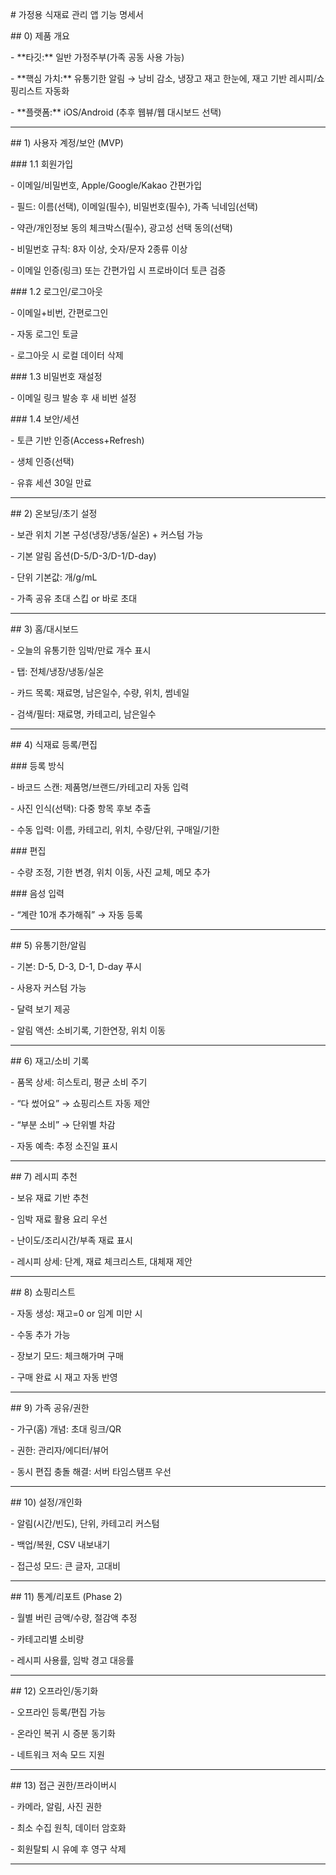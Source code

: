 \# 가정용 식재료 관리 앱 기능 명세서



\## 0) 제품 개요

\- \*\*타깃:\*\* 일반 가정주부(가족 공동 사용 가능)

\- \*\*핵심 가치:\*\* 유통기한 알림 → 낭비 감소, 냉장고 재고 한눈에, 재고 기반 레시피/쇼핑리스트 자동화

\- \*\*플랫폼:\*\* iOS/Android (추후 웹뷰/웹 대시보드 선택)



---



\## 1) 사용자 계정/보안 (MVP)

\### 1.1 회원가입

\- 이메일/비밀번호, Apple/Google/Kakao 간편가입

\- 필드: 이름(선택), 이메일(필수), 비밀번호(필수), 가족 닉네임(선택)

\- 약관/개인정보 동의 체크박스(필수), 광고성 선택 동의(선택)

\- 비밀번호 규칙: 8자 이상, 숫자/문자 2종류 이상

\- 이메일 인증(링크) 또는 간편가입 시 프로바이더 토큰 검증



\### 1.2 로그인/로그아웃

\- 이메일+비번, 간편로그인

\- 자동 로그인 토글

\- 로그아웃 시 로컬 데이터 삭제



\### 1.3 비밀번호 재설정

\- 이메일 링크 발송 후 새 비번 설정



\### 1.4 보안/세션

\- 토큰 기반 인증(Access+Refresh)

\- 생체 인증(선택)

\- 유휴 세션 30일 만료



---



\## 2) 온보딩/초기 설정

\- 보관 위치 기본 구성(냉장/냉동/실온) + 커스텀 가능

\- 기본 알림 옵션(D-5/D-3/D-1/D-day)

\- 단위 기본값: 개/g/mL

\- 가족 공유 초대 스킵 or 바로 초대



---



\## 3) 홈/대시보드

\- 오늘의 유통기한 임박/만료 개수 표시

\- 탭: 전체/냉장/냉동/실온

\- 카드 목록: 재료명, 남은일수, 수량, 위치, 썸네일

\- 검색/필터: 재료명, 카테고리, 남은일수



---



\## 4) 식재료 등록/편집

\### 등록 방식

\- 바코드 스캔: 제품명/브랜드/카테고리 자동 입력

\- 사진 인식(선택): 다중 항목 후보 추출

\- 수동 입력: 이름, 카테고리, 위치, 수량/단위, 구매일/기한



\### 편집

\- 수량 조정, 기한 변경, 위치 이동, 사진 교체, 메모 추가



\### 음성 입력

\- “계란 10개 추가해줘” → 자동 등록



---



\## 5) 유통기한/알림

\- 기본: D-5, D-3, D-1, D-day 푸시

\- 사용자 커스텀 가능

\- 달력 보기 제공

\- 알림 액션: 소비기록, 기한연장, 위치 이동



---



\## 6) 재고/소비 기록

\- 품목 상세: 히스토리, 평균 소비 주기

\- “다 썼어요” → 쇼핑리스트 자동 제안

\- “부분 소비” → 단위별 차감

\- 자동 예측: 추정 소진일 표시



---



\## 7) 레시피 추천

\- 보유 재료 기반 추천

\- 임박 재료 활용 요리 우선

\- 난이도/조리시간/부족 재료 표시

\- 레시피 상세: 단계, 재료 체크리스트, 대체재 제안



---



\## 8) 쇼핑리스트

\- 자동 생성: 재고=0 or 임계 미만 시

\- 수동 추가 가능

\- 장보기 모드: 체크해가며 구매

\- 구매 완료 시 재고 자동 반영



---



\## 9) 가족 공유/권한

\- 가구(홈) 개념: 초대 링크/QR

\- 권한: 관리자/에디터/뷰어

\- 동시 편집 충돌 해결: 서버 타임스탬프 우선



---



\## 10) 설정/개인화

\- 알림(시간/빈도), 단위, 카테고리 커스텀

\- 백업/복원, CSV 내보내기

\- 접근성 모드: 큰 글자, 고대비



---



\## 11) 통계/리포트 (Phase 2)

\- 월별 버린 금액/수량, 절감액 추정

\- 카테고리별 소비량

\- 레시피 사용률, 임박 경고 대응률



---



\## 12) 오프라인/동기화

\- 오프라인 등록/편집 가능

\- 온라인 복귀 시 증분 동기화

\- 네트워크 저속 모드 지원



---



\## 13) 접근 권한/프라이버시

\- 카메라, 알림, 사진 권한

\- 최소 수집 원칙, 데이터 암호화

\- 회원탈퇴 시 유예 후 영구 삭제



---

